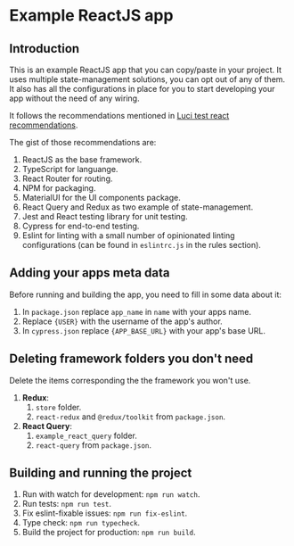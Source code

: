 # Example ReactJS app

## Introduction

This is an example ReactJS app that you can copy/paste in your project.
It uses multiple state-management solutions, you can opt out of any of them.
It also has all the configurations in place for you to start developing your app without the need of any wiring.

It follows the recommendations mentioned in [Luci test react recommendations](http://go/luci-test-tools-reactjs).

The gist of those recommendations are:
1. ReactJS as the base framework.
2. TypeScript for languange.
3. React Router for routing.
4. NPM for packaging.
5. MaterialUI for the UI components package.
6. React Query and Redux as two example of state-management.
7. Jest and React testing library for unit testing.
8. Cypress for end-to-end testing.
9. Eslint for linting with a small number of opinionated linting configurations (can be found in `eslintrc.js` in the rules section).

## Adding your apps meta data

Before running and building the app, you need to fill in some data about it:

1. In `package.json` replace `app_name` in `name` with your apps name.
2. Replace `{USER}` with the username of the app's author.
3. In `cypress.json` replace `{APP_BASE_URL}` with your app's base URL.

## Deleting framework folders you don't need

Delete the items corresponding the the framework you won't use.

1. **Redux**:
   1. `store` folder.
   2. `react-redux` and `@redux/toolkit` from `package.json`.
2. **React Query**:
   1. `example_react_query` folder.
   2. `react-query` from `package.json`.

## Building and running the project

1. Run with watch for development: `npm run watch`.
2. Run tests: `npm run test`.
3. Fix eslint-fixable issues: `npm run fix-eslint`.
4. Type check: `npm run typecheck`.
5. Build the project for production: `npm run build`.
